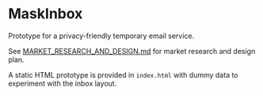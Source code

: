 # MaskInbox

Prototype for a privacy-friendly temporary email service.

See [MARKET_RESEARCH_AND_DESIGN.md](MARKET_RESEARCH_AND_DESIGN.md) for market research and design plan.

A static HTML prototype is provided in `index.html` with dummy data to experiment with the inbox layout.
